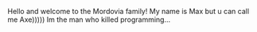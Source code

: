 Hello and welcome to the Mordovia family! My name is Max but u can call me Axe)))))
Im the man who killed programming...
